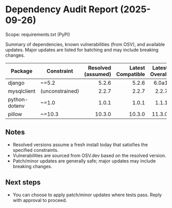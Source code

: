 # Dependency Audit Report (2025-09-26)

Scope: requirements.txt (PyPI)

Summary of dependencies, known vulnerabilities (from OSV), and available updates. Major updates are listed for batching
and may include breaking changes.

| Package       | Constraint      | Resolved (assumed) | Latest Compatible | Latest Overall | Update Type | Vulnerabilities |
|---------------|-----------------|-------------------:|------------------:|---------------:|-------------|-----------------|
| django        | ~=5.2           |              5.2.6 |             5.2.6 |          6.0a1 | patch       | None            |
| mysqlclient   | (unconstrained) |              2.2.7 |             2.2.7 |          2.2.7 | same        | None            |
| python-dotenv | ~=1.0           |              1.0.1 |             1.0.1 |          1.1.1 | same        | None            |
| pillow        | ~=10.3          |             10.3.0 |            10.3.0 |         11.3.0 | same        | None            |

## Notes

- Resolved versions assume a fresh install today that satisfies the specified constraints.
- Vulnerabilities are sourced from OSV.dev based on the resolved version.
- Patch/minor updates are generally safe; major updates may include breaking changes.

## Next steps

- You can choose to apply patch/minor updates where tests pass. Reply with approval to proceed.